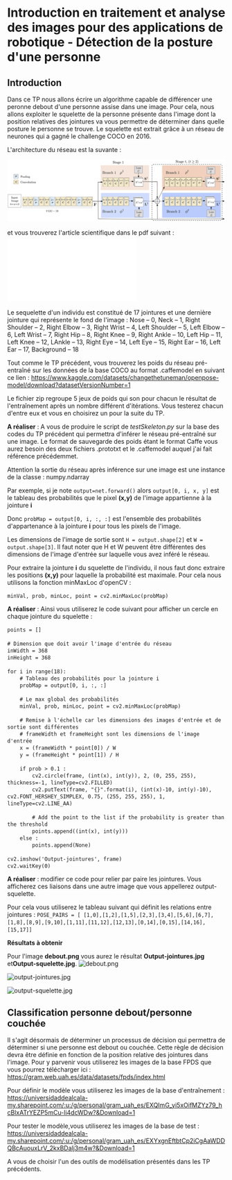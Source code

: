 # Introduction en traitement et analyse des images pour des applications de robotique - Détection de la posture d'une personne

## Introduction

Dans ce TP nous allons écrire un algorithme capable de différencer une peronne debout d'une personne assise dans une image.
Pour cela, nous allons exploiter le squelette de la personne présente dans l'image dont la position relatives des jointures va vous permettre
de déterminer dans quelle posture le personne se trouve. Le squelette est extrait grâce à un réseau  de neurones qui a gagné le challenge COCO en 2016.

L'architecture du réseau est la suvante :

![Architecture Openpose](openposeArchi.png)

et vous trouverez l'article scientifique dans le pdf suivant : 
![Article](openpose.pdf)

Le sequelette d'un individu est constitué de 17 jointures et une dernière jointure qui représente le fond de l'image : Nose – 0, Neck – 1, Right Shoulder – 2, Right Elbow – 3,
Right Wrist – 4, Left Shoulder – 5, Left Elbow – 6, Left Wrist – 7, Right Hip – 8, Right Knee – 9, Right Ankle – 10, Left Hip – 11, Left Knee – 12, LAnkle – 13, Right Eye – 14,
Left Eye – 15, Right Ear – 16, Left Ear – 17, Background – 18

Tout comme le TP précédent, vous trouverez les poids du réseau pré-entraîné sur les données de la base COCO au format .caffemodel en suivant ce lien  : https://www.kaggle.com/datasets/changethetuneman/openpose-model/download?datasetVersionNumber=1

Le fichier zip regroupe 5 jeux de poids qui son pour chacun le résultat de l'entraînement après un nombre différent d'itérations.
Vous testerez chacun d'entre eux et vous en choisirez un pour la suite du TP.

**A réaliser** : A vous de produire le script de *testSkeleton.py* sur la base des codes du TP précédent qui permettra d'inférer le réseau pré-entraîné sur une image. Le format de sauvegarde des poids étant le format Caffe vous aurez besoin des deux fichiers .prototxt et le .caffemodel auquel j'ai fait référence précédemmet.

Attention la sortie du réseau après inférence sur une image est une instance de la classe : numpy.ndarray

Par exemple, si je note ```output=net.forward()``` alors ```output[0, i, x, y]``` est le tableau des probabilités que le pixel **(x,y)** de l'image appartienne à la jointure **i**

Donc ```probMap = output[0, i, :, :]``` est l'ensemble des probabilités d'appartenance à la jointure **i** pour tous les pixels de l'image.

Les dimensions de l'image de sortie sont ```H = output.shape[2]``` et ```W = output.shape[3]```. Il faut noter que H et W peuvent être différentes des dimensions de l'image d'entrée sur laquelle vous avez inféré le réseau.

Pour extraire la jointure **i** du squelette de l'individu, il nous faut donc extraire les positions **(x,y)** pour laquelle la probabilité est maximale.
Pour cela nous utilisons la fonction minMaxLoc d'openCV :

```
minVal, prob, minLoc, point = cv2.minMaxLoc(probMap)
```

**A réaliser** : Ainsi vous utiliserez le code suivant pour afficher un cercle en chaque jointure du squelette :

```
points = []

# Dimension que doit avoir l'image d'entrée du réseau
inWidth = 368
inHeight = 368

for i in range(18):
    # Tableau des probabilités pour la jointure i
    probMap = output[0, i, :, :]

    # Le max global des probabilités
    minVal, prob, minLoc, point = cv2.minMaxLoc(probMap)
    
    # Remise à l'échelle car les dimensions des images d'entrée et de sortie sont différentes
    # frameWidth et frameHeight sont les dimensions de l'image d'entrée
    x = (frameWidth * point[0]) / W
    y = (frameHeight * point[1]) / H

    if prob > 0.1 : 
        cv2.circle(frame, (int(x), int(y)), 2, (0, 255, 255), thickness=-1, lineType=cv2.FILLED)
        cv2.putText(frame, "{}".format(i), (int(x)-10, int(y)-10), cv2.FONT_HERSHEY_SIMPLEX, 0.75, (255, 255, 255), 1, lineType=cv2.LINE_AA)

        # Add the point to the list if the probability is greater than the threshold
        points.append((int(x), int(y)))
    else :
        points.append(None)

cv2.imshow('Output-jointures', frame)
cv2.waitKey(0)

```

**A réaliser** : modifier ce code pour relier par paire les jointures. Vous afficherez ces liaisons dans une autre image que vous appellerez output-squelette.

Pour cela vous utiliserez le tableau suivant qui définit les relations entre jointures :
```POSE_PAIRS = [ [1,0],[1,2],[1,5],[2,3],[3,4],[5,6],[6,7],[1,8],[8,9],[9,10],[1,11],[11,12],[12,13],[0,14],[0,15],[14,16],[15,17]]```

**Résultats à obtenir**

Pour l'image **debout.png** vous aurez le résultat **Output-jointures.jpg** et**Output-squelette.jpg**.
![debout.png](debout.png "debout.png")

![output-jointures.jpg](Output-jointures.jpg "Output-jointures.jpg")

![output-squelette.jpg](Output-squelette.jpg "Output-squelette.jpg")

## Classification personne debout/personne couchée

Il s'agit désormais de déterminer un processus de décision qui permettra de déterminer si une personne est debout ou couchée.
Cette règle de décision devra être définie en fonction de la position relative des jointures dans l'image.
Pour y parvenir vous utiliserez les images de la base  FPDS que vous pourrez télécharger ici : https://gram.web.uah.es/data/datasets/fpds/index.html

Pour définir le modèle vous utiliserez les images de la base d'entraînement : https://universidaddealcala-my.sharepoint.com/:u:/g/personal/gram_uah_es/EXQImG_yi5xOifMZYz79_hcBlxATrYEZP5mCu-li4dcWDw?&Download=1

Pour tester le modèle,vous utiliserez les images de la base de test : https://universidaddealcala-my.sharepoint.com/:u:/g/personal/gram_uah_es/EXYxgnEftbtCp2iCgAaWDDQBcAuouxLrV_2kxBDalj3m4w?&Download=1

A vous de choisir l'un des outils de modélisation présentés dans les TP précédents.

